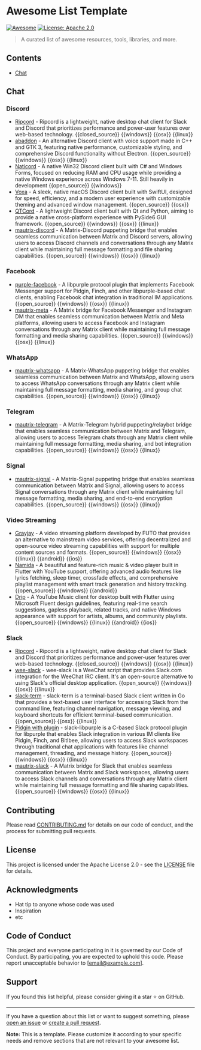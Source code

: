 # Awesome List Template

[![Awesome](https://awesome.re/badge.svg)](https://awesome.re)
[![License: Apache 2.0](https://img.shields.io/badge/License-Apache%202.0-blue.svg)](https://opensource.org/licenses/Apache-2.0)

> A curated list of awesome resources, tools, libraries, and more.

## Contents

- [Chat](#chat)

## Chat

### Discord

- [Ripcord](https://cancel.fm/ripcord/) - Ripcord is a lightweight, native desktop chat client for Slack and Discord that prioritizes performance and power-user features over web-based technology. {{closed_source}} {{windows}} {{osx}} {{linux}}
- [abaddon](https://github.com/uowuo/abaddon) - An alternative Discord client with voice support made in C++ and GTK 3, featuring native performance, customizable styling, and comprehensive Discord functionality without Electron. {{open_source}} {{windows}} {{osx}} {{linux}}
- [Naticord](https://github.com/Naticord/naticord) - A native Win32 Discord client built with C# and Windows Forms, focused on reducing RAM and CPU usage while providing a native Windows experience across Windows 7-11. Still heavily in development {{open_source}} {{windows}}
- [Voxa](https://github.com/voxa-org/Voxa) - A sleek, native macOS Discord client built with SwiftUI, designed for speed, efficiency, and a modern user experience with customizable theming and advanced window management. {{open_source}} {{osx}}
- [QTCord](https://github.com/mak448a/QTCord) - A lightweight Discord client built with Qt and Python, aiming to provide a native cross-platform experience with PySide6 GUI framework. {{open_source}} {{windows}} {{osx}} {{linux}}
- [mautrix-discord](https://github.com/mautrix/discord) - A Matrix-Discord puppeting bridge that enables seamless communication between Matrix and Discord servers, allowing users to access Discord channels and conversations through any Matrix client while maintaining full message formatting and file sharing capabilities. {{open_source}} {{windows}} {{osx}} {{linux}}

### Facebook

- [purple-facebook](https://github.com/dequis/purple-facebook) - A libpurple protocol plugin that implements Facebook Messenger support for Pidgin, Finch, and other libpurple-based chat clients, enabling Facebook chat integration in traditional IM applications. {{open_source}} {{windows}} {{osx}} {{linux}}
- [mautrix-meta](https://github.com/mautrix/meta) - A Matrix bridge for Facebook Messenger and Instagram DM that enables seamless communication between Matrix and Meta platforms, allowing users to access Facebook and Instagram conversations through any Matrix client while maintaining full message formatting and media sharing capabilities. {{open_source}} {{windows}} {{osx}} {{linux}}

### WhatsApp

- [mautrix-whatsapp](https://github.com/mautrix/whatsapp) - A Matrix-WhatsApp puppeting bridge that enables seamless communication between Matrix and WhatsApp, allowing users to access WhatsApp conversations through any Matrix client while maintaining full message formatting, media sharing, and group chat capabilities. {{open_source}} {{windows}} {{osx}} {{linux}}

### Telegram

- [mautrix-telegram](https://github.com/mautrix/telegram) - A Matrix-Telegram hybrid puppeting/relaybot bridge that enables seamless communication between Matrix and Telegram, allowing users to access Telegram chats through any Matrix client while maintaining full message formatting, media sharing, and bot integration capabilities. {{open_source}} {{windows}} {{osx}} {{linux}}

### Signal

- [mautrix-signal](https://github.com/mautrix/signal) - A Matrix-Signal puppeting bridge that enables seamless communication between Matrix and Signal, allowing users to access Signal conversations through any Matrix client while maintaining full message formatting, media sharing, and end-to-end encryption capabilities. {{open_source}} {{windows}} {{osx}} {{linux}}

### Video Streaming

- [Grayjay](https://gitlab.futo.org/videostreaming/grayjay) - A video streaming platform developed by FUTO that provides an alternative to mainstream video services, offering decentralized and open-source video streaming capabilities with support for multiple content sources and formats. {{open_source}} {{windows}} {{osx}} {{linux}} {{android}} {{ios}}
- [Namida](https://github.com/namidaco/namida) - A beautiful and feature-rich music & video player built in Flutter with YouTube support, offering advanced audio features like lyrics fetching, sleep timer, crossfade effects, and comprehensive playlist management with smart track generation and history tracking. {{open_source}} {{windows}} {{android}}
- [Drip](https://github.com/Spsden/Drip) - A YouTube Music client for desktop built with Flutter using Microsoft Fluent design guidelines, featuring real-time search suggestions, gapless playback, related tracks, and native Windows appearance with support for artists, albums, and community playlists. {{open_source}} {{windows}} {{linux}} {{android}} {{ios}}


### Slack

- [Ripcord](https://cancel.fm/ripcord/) - Ripcord is a lightweight, native desktop chat client for Slack and Discord that prioritizes performance and power-user features over web-based technology. {{closed_source}} {{windows}} {{osx}} {{linux}}
- [wee-slack](https://github.com/wee-slack/wee-slack) - wee-slack is a WeeChat script that provides Slack.com integration for the WeeChat IRC client. It's an open-source alternative to using Slack's official desktop application. {{open_source}} {{windows}} {{osx}} {{linux}}
- [slack-term](https://github.com/jpbruinsslot/slack-term) - slack-term is a terminal-based Slack client written in Go that provides a text-based user interface for accessing Slack from the command line, featuring channel navigation, message viewing, and keyboard shortcuts for efficient terminal-based communication. {{open_source}} {{osx}} {{linux}}
- [Pidgin with plugin](https://github.com/dylex/slack-libpurple) - slack-libpurple is a C-based Slack protocol plugin for libpurple that enables Slack integration in various IM clients like Pidgin, Finch, and Bitlbee, allowing users to access Slack workspaces through traditional chat applications with features like channel management, threading, and message history. {{open_source}} {{windows}} {{osx}} {{linux}}
- [mautrix-slack](https://github.com/mautrix/slack) - A Matrix bridge for Slack that enables seamless communication between Matrix and Slack workspaces, allowing users to access Slack channels and conversations through any Matrix client while maintaining full message formatting and file sharing capabilities. {{open_source}} {{windows}} {{osx}} {{linux}}

## Contributing

Please read [CONTRIBUTING.md](CONTRIBUTING.md) for details on our code of conduct, and the process for submitting pull requests.

## License

This project is licensed under the Apache License 2.0 - see the [LICENSE](LICENSE) file for details.

## Acknowledgments

- Hat tip to anyone whose code was used
- Inspiration
- etc

## Code of Conduct

This project and everyone participating in it is governed by our Code of Conduct. By participating, you are expected to uphold this code. Please report unacceptable behavior to [email@example.com].

## Support

If you found this list helpful, please consider giving it a star ⭐️ on GitHub.

---

If you have a question about this list or want to suggest something, please [open an issue](https://github.com/username/awesome-list/issues/new) or [create a pull request](https://github.com/username/awesome-list/compare).

**Note:** This is a template. Please customize it according to your specific needs and remove sections that are not relevant to your awesome list.
